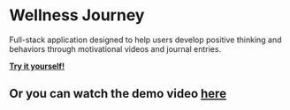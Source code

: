 # **Wellness Journey** 

Full-stack application designed to help users develop positive thinking and behaviors through motivational videos and journal entries. 

**[Try it yourself!](https://wellnessjourney.herokuapp.com/login)**

## Or you can watch the demo video [here](https://drive.google.com/open?id=1ExAZnj3ux8Jlw_v4RgjcsbtbUZCoo-ng)
